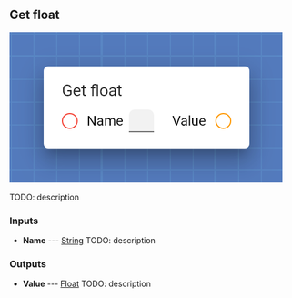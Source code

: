 ## Get float

![Get float](assets/img/cards/getFloat_1.png)

TODO: description


### Inputs


* **Name** --- [String](types/String.html)
  TODO: description





### Outputs


* **Value** --- [Float](types/Float.html)
  TODO: description





